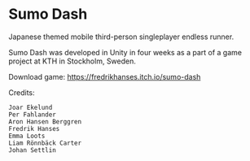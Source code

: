 # Sumo Dash
Japanese themed mobile third-person singleplayer endless runner.

Sumo Dash was developed in Unity in four weeks as a part of a game project at KTH in Stockholm, Sweden.

Download game: https://fredrikhanses.itch.io/sumo-dash

Credits:

    Joar Ekelund
    Per Fahlander
    Aron Hansen Berggren
    Fredrik Hanses
    Emma Loots
    Liam Rönnbäck Carter
    Johan Settlin
